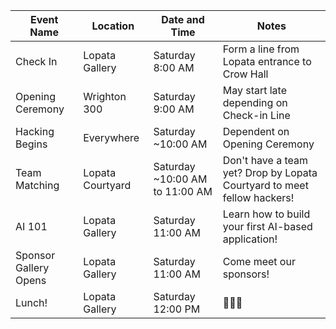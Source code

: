 | Event Name            | Location         | Date and Time                  | Notes                                                                   |
| --------------------- | ---------------- | ------------------------------ | ----------------------------------------------------------------------- |
| Check In              | Lopata Gallery   | Saturday 8:00 AM               | Form a line from Lopata entrance to Crow Hall                           |
| Opening Ceremony      | Wrighton 300     | Saturday 9:00 AM               | May start late depending on Check-in Line                               |
| Hacking Begins        | Everywhere       | Saturday ~10:00 AM             | Dependent on Opening Ceremony                                           |
| Team Matching         | Lopata Courtyard | Saturday ~10:00 AM to 11:00 AM | Don't have a team yet? Drop by Lopata Courtyard to meet fellow hackers! |
| AI 101                | Lopata Gallery   | Saturday 11:00 AM              | Learn how to build your first AI-based application!                     |
| Sponsor Gallery Opens | Lopata Gallery   | Saturday 11:00 AM              | Come meet our sponsors!                                                 |
| Lunch!                | Lopata Gallery   | Saturday 12:00 PM              | 🍔🍔🍔                                                                  |
